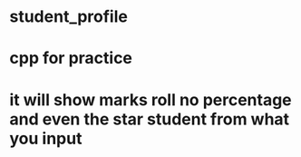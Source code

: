 # student_profile
# cpp for practice
# it will show marks roll no percentage and even the star student from what you input 
